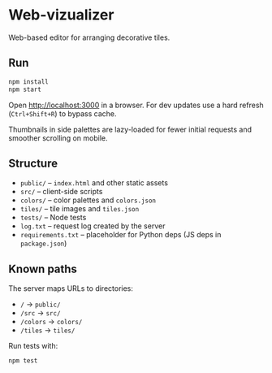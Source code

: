 # Web-vizualizer

Web-based editor for arranging decorative tiles.

## Run

```bash
npm install
npm start
```

Open [http://localhost:3000](http://localhost:3000) in a browser.
For dev updates use a hard refresh (`Ctrl+Shift+R`) to bypass cache.

Thumbnails in side palettes are lazy-loaded for fewer initial requests and smoother scrolling on mobile.

## Structure

- `public/` – `index.html` and other static assets
- `src/` – client-side scripts
- `colors/` – color palettes and `colors.json`
- `tiles/` – tile images and `tiles.json`
- `tests/` – Node tests
- `log.txt` – request log created by the server
- `requirements.txt` – placeholder for Python deps (JS deps in `package.json`)

## Known paths

The server maps URLs to directories:

- `/` → `public/`
- `/src` → `src/`
- `/colors` → `colors/`
- `/tiles` → `tiles/`

Run tests with:

```bash
npm test
```
